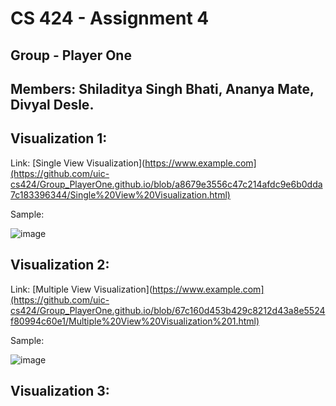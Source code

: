 # CS 424 - Assignment 4
## Group - Player One
## Members: Shiladitya Singh Bhati, Ananya Mate, Divyal Desle.

## Visualization 1:

Link: [Single View Visualization](https://www.example.com](https://github.com/uic-cs424/Group_PlayerOne.github.io/blob/a8679e3556c47c214afdc9e6b0dda7c183396344/Single%20View%20Visualization.html)

Sample:

![image](https://github.com/uic-cs424/Group_PlayerOne.github.io/assets/116875233/b7101cc6-83b6-42f5-8d41-a206d17b2cdb)


## Visualization 2:

Link: [Multiple View Visualization](https://www.example.com](https://github.com/uic-cs424/Group_PlayerOne.github.io/blob/67c160d453b429c8212d43a8e5524f80994c60e1/Multiple%20View%20Visualization%201.html)

Sample:

![image](https://github.com/uic-cs424/Group_PlayerOne.github.io/assets/116875233/25258b1d-a189-4b6f-adbd-e94964ed9452)


## Visualization 3:
